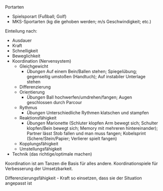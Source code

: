 Portarten
- Spielsporart (Fußball; Golf)
- MKS-Sportarten (kg die gehoben werden; m/s Geschwindigkeit; etc.)

Einteilung nach:
- Ausdauer
- Kraft
- Schnelligkeit
- Beweglichkeit
- Koordination (Nervensystem)
	- Gleichgewicht
		- *Übungen* Auf einem Bein/Ballen stehen; Spiegelübung; gegenseitig umstoßen (Handtuch); Auf instabiler Unterlage stehen
	- Differenzierung
	- Orientierung
		- *Übungen* Ball hochwerfen/umdrehen/fangen; Augen geschlossen durch Parcour
	- Rythmus
		- *Übungen* Unterschiedliche Rythmen klatschen und stampfen
	- Reaktionsfähigkeit
		- *Übungen* Marionette (Schluter klopfen Arm bewegt sich; Schulter klopfen/Bein bewegt sich; Memory mit mehreren hintereinander); Partner lässt Stob fallen und man muss fangen; Kobelsprint (Schere/Stein/Papier; Verlierer spielt fangen)
	- Kopplungsfähigkeit
	- Umstellungsfähigkeit
- Technik (das richtige/optimale machen)


Koordination ist am Tanzen die Basis für alles andere. Koordinationspiele für Verbesserung der Umsetzbarkeit.

Differenzierungsfähigkeit - Kraft so einsetzen, dass sie der Situation angepasst ist
